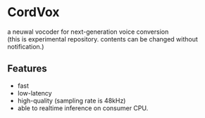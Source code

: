 # CordVox
a neuwal vocoder for next-generation voice conversion  
(this is experimental repository. contents can be changed without notification.)

## Features
- fast
- low-latency
- high-quality (sampling rate is 48kHz)
- able to realtime inference on consumer CPU.
